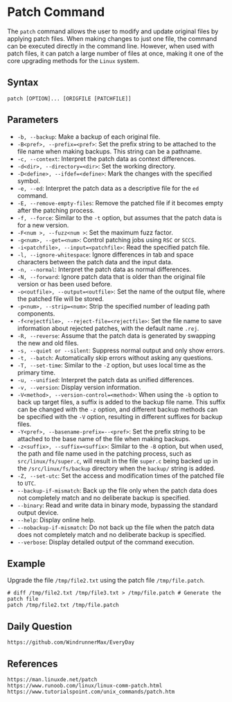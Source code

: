 # Patch Command
The `patch` command allows the user to modify and update original files by applying patch files. When making changes to just one file, the command can be executed directly in the command line. However, when used with patch files, it can patch a large number of files at once, making it one of the core upgrading methods for the `Linux` system.

## Syntax

```shell
patch [OPTION]... [ORIGFILE [PATCHFILE]]
```

## Parameters
* `-b, --backup`: Make a backup of each original file.
* `-B<pref>, --prefix=<pref>`: Set the prefix string to be attached to the file name when making backups. This string can be a pathname.
* `-c, --context`: Interpret the patch data as context differences.
* `-d<dir>, --directory=<dir>`: Set the working directory.
* `-D<define>, --ifdef=<define>`: Mark the changes with the specified symbol.
* `-e, --ed`: Interpret the patch data as a descriptive file for the `ed` command.
* `-E, --remove-empty-files`: Remove the patched file if it becomes empty after the patching process.
* `-f, --force`: Similar to the `-t` option, but assumes that the patch data is for a new version.
* `-F<num >, --fuzz<num >`: Set the maximum fuzz factor.
* `-g<num>, --get=<num>`: Control patching jobs using `RSC` or `SCCS`.
* `-i<patchfile>, --input=<patchfile>`: Read the specified patch file.
* `-l, --ignore-whitespace`: Ignore differences in tab and space characters between the patch data and the input data.
* `-n, --normal`: Interpret the patch data as normal differences.
* `-N, --forward`: Ignore patch data that is older than the original file version or has been used before.
* `-o<outfile>, --output=<outfile>`: Set the name of the output file, where the patched file will be stored.
* `-p<num>, --strip=<num>`: Strip the specified number of leading path components.
* `-f<rejectfile>, --reject-file=<rejectfile>`: Set the file name to save information about rejected patches, with the default name `.rej`.
* `-R, --reverse`: Assume that the patch data is generated by swapping the new and old files.
* `-s, --quiet or --silent`: Suppress normal output and only show errors.
* `-t, --batch`: Automatically skip errors without asking any questions.
* `-T, --set-time`: Similar to the `-Z` option, but uses local time as the primary time.
* `-u, --unified`: Interpret the patch data as unified differences.
* `-v, --version`: Display version information.
* `-V<method>, --version-control=<method>`: When using the `-b` option to back up target files, a suffix is added to the backup file name. This suffix can be changed with the `-z` option, and different backup methods can be specified with the `-V` option, resulting in different suffixes for backup files.
* `-Y<pref>, --basename-prefix=--<pref>`: Set the prefix string to be attached to the base name of the file when making backups.
* `-z<suffix>, --suffix=<suffix>`: Similar to the `-B` option, but when used, the path and file name used in the patching process, such as `src/linux/fs/super.c`, will result in the file `super.c` being backed up in the `/src/linux/fs/backup` directory when the `backup/` string is added.
* `-Z, --set-utc`: Set the access and modification times of the patched file to `UTC`.
* `--backup-if-mismatch`: Back up the file only when the patch data does not completely match and no deliberate backup is specified.
* `--binary`: Read and write data in binary mode, bypassing the standard output device.
* `--help`: Display online help.
* `--nobackup-if-mismatch`: Do not back up the file when the patch data does not completely match and no deliberate backup is specified.
* `--verbose`: Display detailed output of the command execution.

## Example

Upgrade the file `/tmp/file2.txt` using the patch file `/tmp/file.patch`.

```shell
# diff /tmp/file2.txt /tmp/file3.txt > /tmp/file.patch # Generate the patch file
patch /tmp/file2.txt /tmp/file.patch
```

## Daily Question

```
https://github.com/WindrunnerMax/EveryDay
```

## References

```
https://man.linuxde.net/patch
https://www.runoob.com/linux/linux-comm-patch.html
https://www.tutorialspoint.com/unix_commands/patch.htm
```